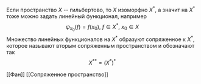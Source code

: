 Если пространство $X$ -- гильбертово, то $X$ изоморфно $X^{*}$, а значит на $X^{*}$ тоже можно задать линейный функционал, например
$$
\psi_{x_{0}}(f) = f(x_{0}),\ f \in X^{*},\ x_{0}\in X
$$
Множество линейных функционалов на $X^{*}$ образуют сопряженное к $X^{*}$, которое называют вторым сопряженным пространством и обозначают так
$$
X^{**} = \left( X^{*} \right) ^{*}
$$

[[Фан]] [[Сопряженное пространство]]